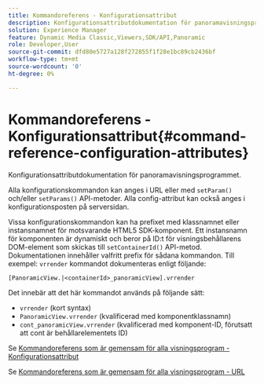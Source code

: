 ```yaml
---
title: Kommandoreferens - Konfigurationsattribut
description: Konfigurationsattributdokumentation för panoramavisningsprogrammet.
solution: Experience Manager
feature: Dynamic Media Classic,Viewers,SDK/API,Panoramic
role: Developer,User
source-git-commit: dfd80e5727a128f272855f1f28e1bc89cb2436bf
workflow-type: tm+mt
source-wordcount: '0'
ht-degree: 0%

---
```


# Kommandoreferens - Konfigurationsattribut{#command-reference-configuration-attributes}

Konfigurationsattributdokumentation för panoramavisningsprogrammet.

Alla konfigurationskommandon kan anges i URL eller med `setParam()` och/eller `setParams()` API-metoder. Alla config-attribut kan också anges i konfigurationsposten på serversidan.

Vissa konfigurationskommandon kan ha prefixet med klassnamnet eller instansnamnet för motsvarande HTML5 SDK-komponent. Ett instansnamn för komponenten är dynamiskt och beror på ID:t för visningsbehållarens DOM-element som skickas till `setContainerId()` API-metod. Dokumentationen innehåller valfritt prefix för sådana kommandon. Till exempel: `vrrender` kommandot dokumenteras enligt följande:

```
[PanoramicView.|<containerId>_panoramicView].vrrender
```

Det innebär att det här kommandot används på följande sätt:

* `vrrender` (kort syntax)
* `PanoramicView.vrrender` (kvalificerad med komponentklassnamn)
* `cont_panoramicView.vrrender` (kvalificerad med komponent-ID, förutsatt att cont är behållarelementets ID)


Se [Kommandoreferens som är gemensam för alla visningsprogram - Konfigurationsattribut](../../../r-html5-viewer-20-cmdref-configattrib/r-html5-viewer-20-cmdref-configattrib.md#concept-850e0f2c49b949deb7cfbfd330d329bd)

Se [Kommandoreferens som är gemensam för alla visningsprogram - URL](../../../c-html5-viewer-20-cmdref-url/c-html5-viewer-20-cmdref-url.md#concept-9b337f349b7b406b8c33c7ee96b3e226)
